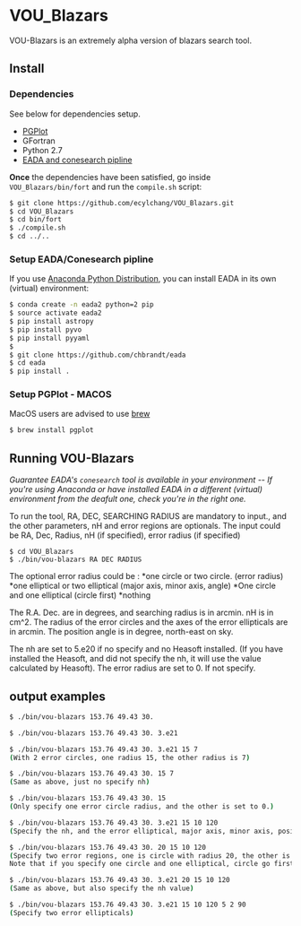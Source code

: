 # VOU_Blazars

VOU-Blazars is an extremely alpha version of blazars search tool.

## Install

### Dependencies

See below for dependencies setup.

* [PGPlot](http://www.astro.caltech.edu/~tjp/pgplot/)
* GFortran
* Python 2.7
* [EADA and conesearch pipline](https://github.com/chbrandt/eada)

**Once** the dependencies have been satisfied, go inside `VOU_Blazars/bin/fort` and run the `compile.sh` script:

```bash
$ git clone https://github.com/ecylchang/VOU_Blazars.git
$ cd VOU_Blazars
$ cd bin/fort
$ ./compile.sh
$ cd ../..
```

### Setup EADA/Conesearch pipline

If you use [Anaconda Python Distribution](https://www.anaconda.com/download/), you can install EADA in its own (virtual) environment:

```bash
$ conda create -n eada2 python=2 pip
$ source activate eada2
$ pip install astropy
$ pip install pyvo
$ pip install pyyaml
$
$ git clone https://github.com/chbrandt/eada
$ cd eada
$ pip install .
```

### Setup PGPlot - MACOS

MacOS users are advised to use [brew](https://brew.sh/)
 
```bash
$ brew install pgplot
```


## Running VOU-Blazars

*Guarantee EADA's `conesearch` tool is available in your environment -- If you're using Anaconda or have installed EADA in a different (virtual) environment from the deafult one, check you're in the right one.*

To run the tool,  RA, DEC, SEARCHING RADIUS are mandatory to input., and the other parameters, nH and error regions are optionals. The input could be RA, Dec, Radius, nH (if specified), error radius (if specified)

```
$ cd VOU_Blazars
$ ./bin/vou-blazars RA DEC RADIUS
```

The optional error radius could be :
*one circle or two circle. (error radius)
*one elliptical or two elliptical (major axis, minor axis, angle)
*One circle and one elliptical (circle first)
*nothing

The R.A. Dec. are in degrees, and searching radius is in arcmin.
nH is in cm^2. The radius of the error circles and the axes of the error ellipticals are in arcmin. The position angle is in degree, north-east on sky.

The nh are set to 5.e20 if no specify and no Heasoft installed. (If you have installed the Heasoft, and did not specify the nh, it will use the value calculated by Heasoft). The error radius are set to 0. If not specify.

## output examples
```bash
$ ./bin/vou-blazars 153.76 49.43 30.

$ ./bin/vou-blazars 153.76 49.43 30. 3.e21

$ ./bin/vou-blazars 153.76 49.43 30. 3.e21 15 7
(With 2 error circles, one radius 15, the other radius is 7)

$ ./bin/vou-blazars 153.76 49.43 30. 15 7
(Same as above, just no specify nh)

$ ./bin/vou-blazars 153.76 49.43 30. 15
(Only specify one error circle radius, and the other is set to 0.)

$ ./bin/vou-blazars 153.76 49.43 30. 3.e21 15 10 120
(Specify the nh, and the error elliptical, major axis, minor axis, position angle)

$ ./bin/vou-blazars 153.76 49.43 30. 20 15 10 120
(Specify two error regions, one is circle with radius 20, the other is elliptical 15 10 120degree)
Note that if you specify one circle and one elliptical, circle go first.

$ ./bin/vou-blazars 153.76 49.43 30. 3.e21 20 15 10 120
(Same as above, but also specify the nh value)

$ ./bin/vou-blazars 153.76 49.43 30. 3.e21 15 10 120 5 2 90
(Specify two error ellipticals)
```

